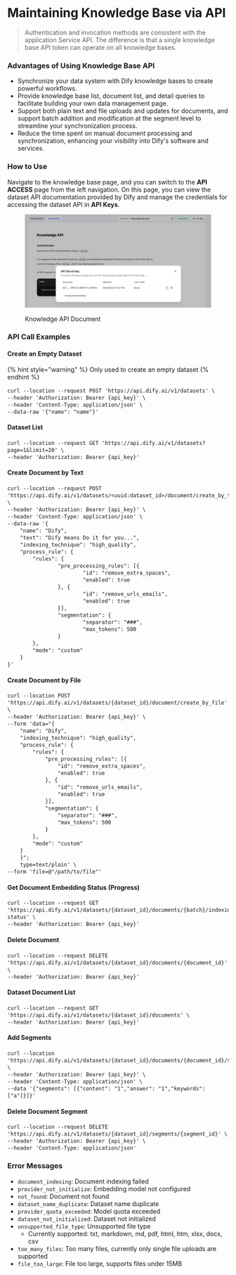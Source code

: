 # Maintaining Knowledge Base via API

> Authentication and invocation methods are consistent with the application Service API. The difference is that a single knowledge base API token can operate on all knowledge bases.

### Advantages of Using Knowledge Base API

* Synchronize your data system with Dify knowledge bases to create powerful workflows.
* Provide knowledge base list, document list, and detail queries to facilitate building your own data management page.
* Support both plain text and file uploads and updates for documents, and support batch addition and modification at the segment level to streamline your synchronization process.
* Reduce the time spent on manual document processing and synchronization, enhancing your visibility into Dify's software and services.

### How to Use

Navigate to the knowledge base page, and you can switch to the **API ACCESS** page from the left navigation. On this page, you can view the dataset API documentation provided by Dify and manage the credentials for accessing the dataset API in **API Keys**.

<figure><img src="../../../img/knowledge-base-api-token.png" alt=""><figcaption><p>Knowledge API Document</p></figcaption></figure>

### API Call Examples

#### **Create an Empty Dataset**

{% hint style="warning" %}
Only used to create an empty dataset
{% endhint %}

```
curl --location --request POST 'https://api.dify.ai/v1/datasets' \
--header 'Authorization: Bearer {api_key}' \
--header 'Content-Type: application/json' \
--data-raw '{"name": "name"}'
```

#### **Dataset List**

```
curl --location --request GET 'https://api.dify.ai/v1/datasets?page=1&limit=20' \
--header 'Authorization: Bearer {api_key}'
```

#### **Create Document by Text**

```
curl --location --request POST 'https://api.dify.ai/v1/datasets/<uuid:dataset_id>/document/create_by_text' \
--header 'Authorization: Bearer {api_key}' \
--header 'Content-Type: application/json' \
--data-raw '{
    "name": "Dify",
    "text": "Dify means Do it for you...",
    "indexing_technique": "high_quality",
    "process_rule": {
        "rules": {
                "pre_processing_rules": [{
                        "id": "remove_extra_spaces",
                        "enabled": true
                }, {
                        "id": "remove_urls_emails",
                        "enabled": true
                }],
                "segmentation": {
                        "separator": "###",
                        "max_tokens": 500
                }
        },
        "mode": "custom"
    }
}'
```

#### **Create Document by File**

```
curl --location POST 'https://api.dify.ai/v1/datasets/{dataset_id}/document/create_by_file' \
--header 'Authorization: Bearer {api_key}' \
--form 'data="{
	"name": "Dify",
	"indexing_technique": "high_quality",
	"process_rule": {
		"rules": {
			"pre_processing_rules": [{
				"id": "remove_extra_spaces",
				"enabled": true
			}, {
				"id": "remove_urls_emails",
				"enabled": true
			}],
			"segmentation": {
				"separator": "###",
				"max_tokens": 500
			}
		},
		"mode": "custom"
	}
    }";
    type=text/plain' \
--form 'file=@"/path/to/file"'
```

#### **Get Document Embedding Status (Progress)**

```
curl --location --request GET 'https://api.dify.ai/v1/datasets/{dataset_id}/documents/{batch}/indexing-status' \
--header 'Authorization: Bearer {api_key}'
```

#### **Delete Document**

```
curl --location --request DELETE 'https://api.dify.ai/v1/datasets/{dataset_id}/documents/{document_id}' \
--header 'Authorization: Bearer {api_key}'
```

#### **Dataset Document List**

```
curl --location --request GET 'https://api.dify.ai/v1/datasets/{dataset_id}/documents' \
--header 'Authorization: Bearer {api_key}'
```

#### **Add Segments**

```
curl --location 'https://api.dify.ai/v1/datasets/{dataset_id}/documents/{document_id}/segments' \
--header 'Authorization: Bearer {api_key}' \
--header 'Content-Type: application/json' \
--data '{"segments": [{"content": "1","answer": "1","keywords": ["a"]}]}'
```

#### Delete Document Segment

```
curl --location --request DELETE 'https://api.dify.ai/v1/datasets/{dataset_id}/segments/{segment_id}' \
--header 'Authorization: Bearer {api_key}' \
--header 'Content-Type: application/json'
```

### Error Messages

* `document_indexing`: Document indexing failed
* `provider_not_initialize`: Embedding model not configured
* `not_found`: Document not found
* `dataset_name_duplicate`: Dataset name duplicate
* `provider_quota_exceeded`: Model quota exceeded
* `dataset_not_initialized`: Dataset not initialized
* `unsupported_file_type`: Unsupported file type
  * Currently supported: txt, markdown, md, pdf, html, htm, xlsx, docx, csv
* `too_many_files`: Too many files, currently only single file uploads are supported
* `file_too_large`: File too large, supports files under 15MB